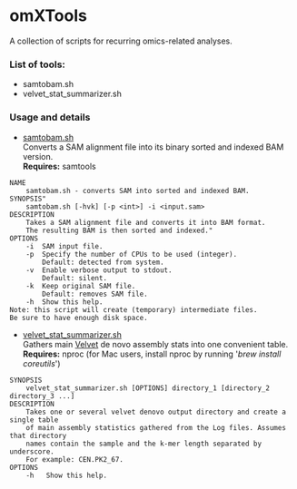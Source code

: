 # omXTools
A collection of scripts for recurring omics-related analyses.

### List of tools:
   - samtobam.sh
   - velvet_stat_summarizer.sh

### Usage and details
   - [samtobam.sh](https://github.com/athieffry/omXTools/blob/master/samtobam.sh)<br>
Converts a SAM alignment file into its binary sorted and indexed BAM version.<br>
**Requires:** samtools
```
NAME
    samtobam.sh - converts SAM into sorted and indexed BAM.
SYNOPSIS"
    samtobam.sh [-hvk] [-p <int>] -i <input.sam>
DESCRIPTION
    Takes a SAM alignment file and converts it into BAM format.
    The resulting BAM is then sorted and indexed."
OPTIONS
    -i  SAM input file.
    -p  Specify the number of CPUs to be used (integer).
        Default: detected from system.
    -v  Enable verbose output to stdout.
        Default: silent.
    -k  Keep original SAM file.
        Default: removes SAM file.
    -h  Show this help.
Note: this script will create (temporary) intermediate files.
Be sure to have enough disk space.
```

- [velvet_stat_summarizer.sh](https://github.com/athieffry/omXTools/blob/master/velvet_stat_summarizer.sh)<br>
Gathers main [Velvet](https://www.ebi.ac.uk/~zerbino/velvet/) de novo assembly stats into one convenient table.<br>
**Requires:** nproc (for Mac users, install nproc by running '_brew install coreutils_')
```
SYNOPSIS
    velvet_stat_summarizer.sh [OPTIONS] directory_1 [directory_2 directory_3 ...]
DESCRIPTION
    Takes one or several velvet denovo output directory and create a single table
    of main assembly statistics gathered from the Log files. Assumes that directory
    names contain the sample and the k-mer length separated by underscore.
    For example: CEN.PK2_67.
OPTIONS
    -h   Show this help.
```
